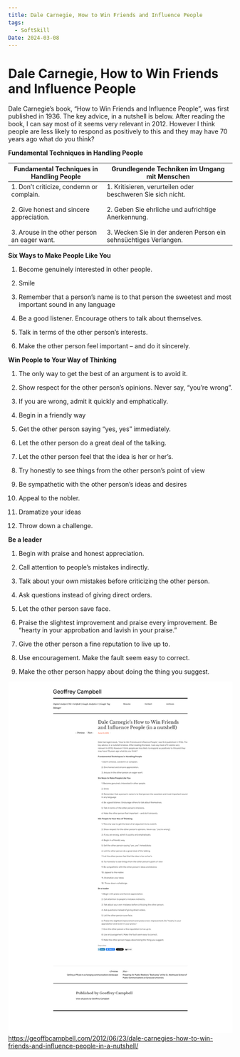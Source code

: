 ```yaml
---
title: Dale Carnegie, How to Win Friends and Influence People
tags:
  - SoftSkill
Date: 2024-03-08
---
```


# Dale Carnegie, How to Win Friends and Influence People

Dale Carnegie’s book, “How to Win Friends and Influence People”, was first published in 1936. The key advice, in a nutshell is below. After reading the book, I can say most of it seems very relevant in 2012. However I think people are less likely to respond as positively to this and they may have 70 years ago what do you think?

**Fundamental Techniques in Handling People**

| **Fundamental Techniques in Handling People** | **Grundlegende Techniken im Umgang mit Menschen** |
| --- | --- |
| 1. Don’t criticize, condemn or complain.<br><br>2. Give honest and sincere appreciation.<br><br>3. Arouse in the other person an eager want. | 1. Kritisieren, verurteilen oder beschweren Sie sich nicht.<br>    <br>2. Geben Sie ehrliche und aufrichtige Anerkennung.<br>    <br>3. Wecken Sie in der anderen Person ein sehnsüchtiges Verlangen. |

**Six Ways to Make People Like You**

1. Become genuinely interested in other people.

2. Smile

3. Remember that a person’s name is to that person the sweetest and most important sound in any language

4. Be a good listener. Encourage others to talk about themselves.

5. Talk in terms of the other person’s interests.

6. Make the other person feel important – and do it sincerely.

**Win People to Your Way of Thinking**

1. The only way to get the best of an argument is to avoid it.

2. Show respect for the other person’s opinions. Never say, “you’re wrong”.

3. If you are wrong, admit it quickly and emphatically.

4. Begin in a friendly way

5. Get the other person saying “yes, yes” immediately.

6. Let the other person do a great deal of the talking.

7. Let the other person feel that the idea is her or her’s.

8. Try honestly to see things from the other person’s point of view

9. Be sympathetic with the other person’s ideas and desires

10. Appeal to the nobler.

11. Dramatize your ideas

12. Throw down a challenge.

**Be a leader**

1. Begin with praise and honest appreciation.

2. Call attention to people’s mistakes indirectly.

3. Talk about your own mistakes before criticizing the other person.

4. Ask questions instead of giving direct orders.

5. Let the other person save face.

6. Praise the slightest improvement and praise every improvement. Be “hearty in your approbation and lavish in your praise.”

7. Give the other person a fine reputation to live up to.

8. Use encouragement. Make the fault seem easy to correct.

9. Make the other person happy about doing the thing you suggest.



![](_asset/2024-03-08_DaleCanegie_image_1.png)
https://geoffbcampbell.com/2012/06/23/dale-carnegies-how-to-win-friends-and-influence-people-in-a-nutshell/
